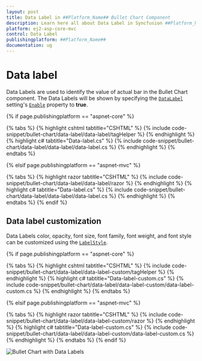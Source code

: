 ```yaml
---
layout: post
title: Data Label in ##Platform_Name## Bullet Chart Component
description: Learn here all about Data Label in Syncfusion ##Platform_Name## Bullet Chart component of Syncfusion Essential JS 2 and more.
platform: ej2-asp-core-mvc
control: Data Label
publishingplatform: ##Platform_Name##
documentation: ug
---
```



# Data label

Data Labels are used to identify the value of actual bar in the Bullet Chart component. The Data Labels will be shown by specifying the [`DataLabel`](https://help.syncfusion.com/cr/aspnetmvc-js2/Syncfusion.EJ2.Charts.BulletChart.html#Syncfusion_EJ2_Charts_BulletChart_DataLabel) setting's [`Enable`](https://help.syncfusion.com/cr/aspnetmvc-js2/Syncfusion.EJ2.Charts.BulletChartBulletDataLabel.html#Syncfusion_EJ2_Charts_BulletChartBulletDataLabel_Enable) property to **true**.

{% if page.publishingplatform == "aspnet-core" %}

{% tabs %}
{% highlight cshtml tabtitle="CSHTML" %}
{% include code-snippet/bullet-chart/data-label/data-label/tagHelper %}
{% endhighlight %}
{% highlight c# tabtitle="Data-label.cs" %}
{% include code-snippet/bullet-chart/data-label/data-label/data-label.cs %}
{% endhighlight %}
{% endtabs %}

{% elsif page.publishingplatform == "aspnet-mvc" %}

{% tabs %}
{% highlight razor tabtitle="CSHTML" %}
{% include code-snippet/bullet-chart/data-label/data-label/razor %}
{% endhighlight %}
{% highlight c# tabtitle="Data-label.cs" %}
{% include code-snippet/bullet-chart/data-label/data-label/data-label.cs %}
{% endhighlight %}
{% endtabs %}
{% endif %}



## Data label customization

Data Labels color, opacity, font size, font family, font weight, and font style can be customized using the [`LabelStyle`](https://help.syncfusion.com/cr/aspnetmvc-js2/Syncfusion.EJ2.Charts.BulletChartBulletDataLabel.html#Syncfusion_EJ2_Charts_BulletChartBulletDataLabel_LabelStyle).

{% if page.publishingplatform == "aspnet-core" %}

{% tabs %}
{% highlight cshtml tabtitle="CSHTML" %}
{% include code-snippet/bullet-chart/data-label/data-label-custom/tagHelper %}
{% endhighlight %}
{% highlight c# tabtitle="Data-label-custom.cs" %}
{% include code-snippet/bullet-chart/data-label/data-label-custom/data-label-custom.cs %}
{% endhighlight %}
{% endtabs %}

{% elsif page.publishingplatform == "aspnet-mvc" %}

{% tabs %}
{% highlight razor tabtitle="CSHTML" %}
{% include code-snippet/bullet-chart/data-label/data-label-custom/razor %}
{% endhighlight %}
{% highlight c# tabtitle="Data-label-custom.cs" %}
{% include code-snippet/bullet-chart/data-label/data-label-custom/data-label-custom.cs %}
{% endhighlight %}
{% endtabs %}
{% endif %}



![Bullet Chart with Data Labels](images/blazor-bullet-chart-data-label.png)